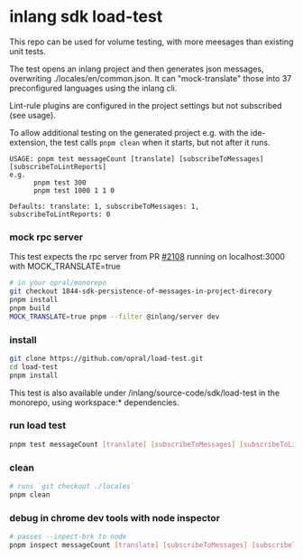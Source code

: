 # inlang sdk load-test

This repo can be used for volume testing, with more meesages than existing unit tests.

The test opens an inlang project and then generates json messages, overwriting ./locales/en/common.json. It can "mock-translate" those into 37 preconfigured languages using the inlang cli.

Lint-rule plugins are configured in the project settings but not subscribed (see usage).

To allow additional testing on the generated project e.g. with the ide-extension, the test calls `pnpm clean` when it starts, but not after it runs.

```
USAGE: pnpm test messageCount [translate] [subscribeToMessages] [subscribeToLintReports]
e.g.
      pnpm test 300
      pnpm test 1000 1 1 0

Defaults: translate: 1, subscribeToMessages: 1, subscribeToLintReports: 0
```

### mock rpc server
This test expects the rpc server from PR [#2108](https://github.com/opral/monorepo/pull/2108) running on localhost:3000 with MOCK_TRANSLATE=true

```sh
# in your opral/monorepo
git checkout 1844-sdk-persistence-of-messages-in-project-direcory
pnpm install
pnpm build
MOCK_TRANSLATE=true pnpm --filter @inlang/server dev
```

### install
```sh
git clone https://github.com/opral/load-test.git
cd load-test
pnpm install
```
This test is also available under /inlang/source-code/sdk/load-test in the monorepo, using workspace:* dependencies.

### run load test
```sh
pnpm test messageCount [translate] [subscribeToMessages] [subscribeToLintReports]
```

### clean
```sh
# runs `git checkout ./locales`
pnpm clean
```

### debug in chrome dev tools with node inspector
```sh
# passes --inpect-brk to node
pnpm inspect messageCount [translate] [subscribeToMessages] [subscribeToLintReports]
```
